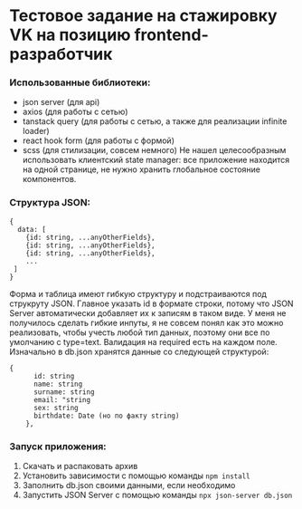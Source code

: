 # Тестовое задание на стажировку VK на позицию frontend-разработчик
### Использованные библиотеки:
- json server (для api)
- axios (для работы с сетью)
- tanstack query (для работы с сетью, а также для реализации infinite loader)
- react hook form (для работы с формой)
- scss (для стилизации, совсем немного)
Не нашел целесообразным использовать клиентский state manager: все приложение находится на одной странице, не нужно хранить глобальное состояние компонентов.
### Структура JSON:
```
{
  data: [
    {id: string, ...anyOtherFields},
    {id: string, ...anyOtherFields},
    {id: string, ...anyOtherFields},
    ...
 ]
}
```
Форма и таблица имеют гибкую структуру и подстраиваются под струкруту JSON. Главное указать id в формате строки, потому что JSON Server автоматически добавляет их к записям в таком виде. 
У меня не получилось сделать гибкие инпуты, я не совсем понял как это можно реализовать, чтобы учесть любой тип данных, поэтому они все по умолчанию с type=text. Валидация на required есть на каждом поле.
Изначально в db.json хранятся данные со следующей структурой:
```
{
      id: string
      name: string
      surname: string
      email: "string
      sex: string
      birthdate: Date (но по факту string)
    },
```
### Запуск приложения:
1. Скачать и распаковать архив
2. Установить зависимости с помощью команды ```npm install```
3. Заполнить db.json своими данными, если необходимо
4. Запустить JSON Server с помощью команды ```npx json-server db.json ```
